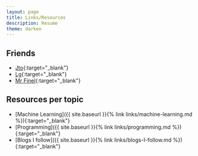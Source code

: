 ```yaml
---
layout: page
title: Links/Resources
description: Resume
theme: darken
---
```


## **Friends**

* [Jto](https://jtourvieille.github.io/){:target="_blank"} 
* [Lg](http://www.lgmorand.com/){:target="_blank"}
* [Mr Finel](http://www.macreiben.net/){:target="_blank"}

## **Resources per topic**

* [Machine Learning]({{ site.baseurl }}{% link links/machine-learning.md %}){:target="_blank"} 
* [Programming]({{ site.baseurl }}{% link links/programming.md %}){:target="_blank"} 
* [Blogs I follow]({{ site.baseurl }}{% link links/blogs-I-follow.md %}){:target="_blank"} 